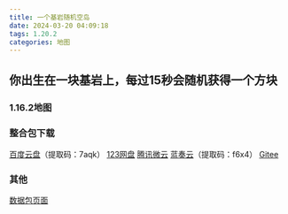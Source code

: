 ```yaml
---
title: 一个基岩随机空岛
date: 2024-03-20 04:09:18
tags: 1.20.2
categories: 地图
---
```


## 你出生在一块基岩上，每过15秒会随机获得一个方块

### 1.16.2地图

### 整合包下载

[百度云盘](https://pan.baidu.com/s/1OL-Zko4mCZD4MtdV63U14A?pwd=7aqk)（提取码：7aqk）
[123网盘](https://www.123pan.com/s/3SfXjv-ORzov.html)
[腾讯微云](https://share.weiyun.com/sgD5sUHw)
[蓝奏云](https://wwf.lanzn.com/b00l0raw0h)（提取码：f6x4）
[Gitee](https://gitee.com/ManakaGekka/mcpacks/tree/master/A_bedrock_random_drop)

### 其他

[数据包页面](https://www.planetminecraft.com/data-pack/random-item-giver-datapack-1-0-0-minecraft-1-16-2/)